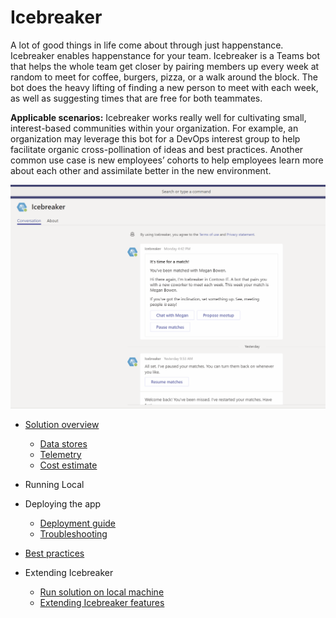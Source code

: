 # Icebreaker 

A lot of good things in life come about through just happenstance. Icebreaker enables happenstance for your team. Icebreaker is a Teams bot that helps the whole team get closer by pairing members up every week at random to meet for coffee, burgers, pizza, or a walk around the block. The bot does the heavy lifting of finding a new person to meet with each week, as well as suggesting times that are free for both teammates.

**Applicable scenarios:** Icebreaker works really well for cultivating small, interest-based communities within your organization. For example, an organization may leverage this bot for a DevOps interest group to help facilitate organic cross-pollination of ideas and best practices. Another common use case is new employees’ cohorts to help employees learn more about each other and assimilate better in the new environment.

![Icebreaker in action](images/IcebreakerScheduling.gif)

* [Solution overview](Solution-overview)
    * [Data stores](Data-stores)
    * [Telemetry](Telemetry)
    * [Cost estimate](Cost-estimate)
* Running Local
    
* Deploying the app
    * [Deployment guide](Deployment-guide)
    * [Troubleshooting](Troubleshooting)
* [Best practices](Best-practices-when-using-Icebreaker)
* Extending Icebreaker
    * [Run solution on local machine](Run-local)
    * [Extending Icebreaker features](Taking-it-further)

